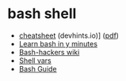 
# bash shell
* [cheatsheet](https://devhints.io/bash) (devhints.io)] ([pdf](bashcheatsheet.pdf))
* [Learn bash in y minutes](learnxinyminutes.com)
* [Bash-hackers wiki](bash-hackers.org)
* [Shell vars](bash-hackers.org)
* [Bash Guide](mywiki.wooledge.org)
